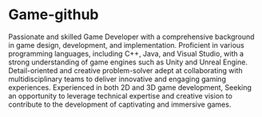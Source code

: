 # Game-github

Passionate and skilled Game Developer with a comprehensive background in game design, development, and implementation. Proficient in various programming languages, including C++, Java, and Visual Studio, with a strong understanding of game engines such as Unity and Unreal Engine. Detail-oriented and creative problem-solver adept at collaborating with multidisciplinary teams to deliver innovative and engaging gaming experiences. Experienced in both 2D and 3D game development,  Seeking an opportunity to leverage technical expertise and creative vision to contribute to the development of captivating and immersive games.
